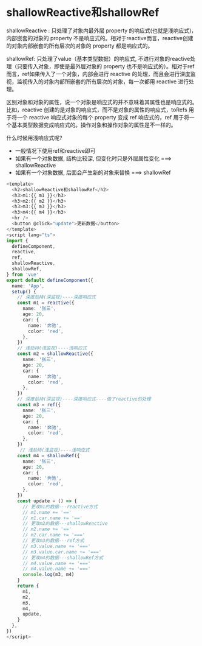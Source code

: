 # shallowReactive和shallowRef

shallowReactive : 只处理了对象内最外层 property 的响应式(也就是浅响应式)，内部嵌套的对象的 property 不是响应式的。相对于reactive而言，reactive创建的对象内部嵌套的所有层次的对象的 property 都是响应式的。

shallowRef: 只处理了value（基本类型数据）的响应式, 不进行对象的reactive处理（只要传入对象，即使是最外层对象的 property 也不是响应式的）。相对于ref而言，ref如果传入了一个对象，内部会进行 reactive 的处理，而且会进行深度监视，监视传入的对象内部所嵌套的所有层次的对象，每一次都用 reactive 进行处理。

区别对象和对象的属性，说一个对象是响应式的并不意味着其属性也是响应式的。比如，reactive 创建的是对象的响应式，而不是对象的属性的响应式，toRefs 用于将一个 reactive 响应式对象的每个 property 变成 ref 响应式的，ref 用于将一个基本类型数据变成响应式的。操作对象和操作对象的属性是不一样的。

什么时候用浅响应式呢?

- 一般情况下使用ref和reactive即可
- 如果有一个对象数据, 结构比较深, 但变化时只是外层属性变化 ===> shallowReactive
- 如果有一个对象数据, 后面会产生新的对象来替换 ===> shallowRef

```ts
<template>
  <h2>shallowReactive和shallowRef</h2>
  <h3>m1:{{ m1 }}</h3>
  <h3>m2:{{ m2 }}</h3>
  <h3>m3:{{ m3 }}</h3>
  <h3>m4:{{ m4 }}</h3>
  <hr />
  <button @click="update">更新数据</button>
</template>
<script lang="ts">
import {
  defineComponent,
  reactive,
  ref,
  shallowReactive,
  shallowRef,
} from 'vue'
export default defineComponent({
  name: 'App',
  setup() {
    // 深度劫持(深监视)----深度响应式
    const m1 = reactive({
      name: '张三',
      age: 20,
      car: {
        name: '奔驰',
        color: 'red',
      },
    })
    // 浅劫持(浅监视)----浅响应式
    const m2 = shallowReactive({
      name: '张三',
      age: 20,
      car: {
        name: '奔驰',
        color: 'red',
      },
    })
    // 深度劫持(深监视)----深度响应式----做了reactive的处理
    const m3 = ref({
      name: '张三',
      age: 20,
      car: {
        name: '奔驰',
        color: 'red',
      },
    })
     // 浅劫持(浅监视)----浅响应式
    const m4 = shallowRef({
      name: '张三',
      age: 20,
      car: {
        name: '奔驰',
        color: 'red',
      },
    })
    const update = () => {
      // 更改m1的数据---reactive方式
      // m1.name += '=='
      // m1.car.name += '=='
      // 更改m2的数据---shallowReactive
      // m2.name += '=='
      // m2.car.name += '==='
      // 更改m3的数据---ref方式
      // m3.value.name += '==='
      // m3.value.car.name += '==='
      // 更改m4的数据---shallowRef方式
      // m4.value.name += '==='
      // m4.value.name += '==='
      console.log(m3, m4)
    }
    return {
      m1,
      m2,
      m3,
      m4,
      update,
    }
  },
})
</script>

```
